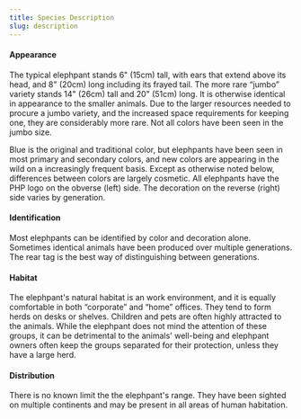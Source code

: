 ```yaml
---
title: Species Description
slug: description
---
```

#### Appearance

The typical elephpant stands 6" (15cm) tall, with ears that extend above its head,
and 8" (20cm) long including its frayed tail. The more rare “jumbo” variety stands
14" (26cm) tall and 20" (51cm) long. It is otherwise identical in appearance to the
smaller animals. Due to the larger resources needed to procure a jumbo variety,
and the increased space requirements for keeping one, they are considerably more rare.
Not all colors have been seen in the jumbo size.

Blue is the original and traditional color, but elephpants have been seen in most
primary and secondary colors, and new colors are appearing in the wild on a increasingly
frequent basis. Except as otherwise noted below, differences between colors are
largely cosmetic. All elephpants have the PHP logo on the obverse (left) side.
The decoration on the reverse (right) side varies by generation.

#### Identification

Most elephpants can be identified by color and decoration alone. Sometimes identical
animals have been produced over multiple generations. The rear tag is the best
way of distinguishing between generations.

#### Habitat

The elephpant's natural habitat is an work environment, and it is equally
comfortable in both “corporate” and “home” offices. They tend to form herds on
desks or shelves. Children and pets are often highly attracted to the animals.
While the elephpant does not mind the attention of these groups, it can be detrimental
to the animals' well-being and elephpant owners often keep the groups separated
for their protection, unless they have a large herd.

#### Distribution

There is no known limit the the elephpant's range. They have been sighted on multiple
continents and may be present in all areas of human habitation.
